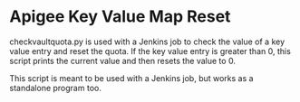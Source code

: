 Apigee Key Value Map Reset
=====================

checkvaultquota.py is used with a Jenkins job to check the value of a key value entry and reset the quota. If the key value entry is greater than 0, this script prints the current value and then resets the value to 0. 

This script is meant to be used with a Jenkins job, but works as a standalone program too.